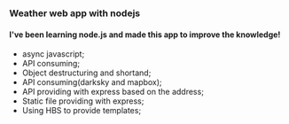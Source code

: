 <h3>Weather web app with nodejs</h3>

<h4>I've been learning node.js and made this app to improve the knowledge!</h4>

<ul>
<li>async javascript;</li>
<li>API consuming;</li>
<li>Object destructuring and shortand;</li>
<li>API consuming(darksky and mapbox);</li>
<li>API providing with express based on the address;</li>
<li>Static file providing with express;</li>
<li>Using HBS to provide templates;</li>
</ul>
